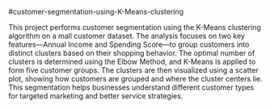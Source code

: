 #customer-segmentation-using-K-Means-clustering

This project performs customer segmentation using the K-Means clustering algorithm on a mall customer dataset. The analysis focuses on two key features—Annual Income and Spending Score—to group customers into distinct clusters based on their shopping behavior. The optimal number of clusters is determined using the Elbow Method, and K-Means is applied to form five customer groups. The clusters are then visualized using a scatter plot, showing how customers are grouped and where the cluster centers lie. This segmentation helps businesses understand different customer types for targeted marketing and better service strategies.
